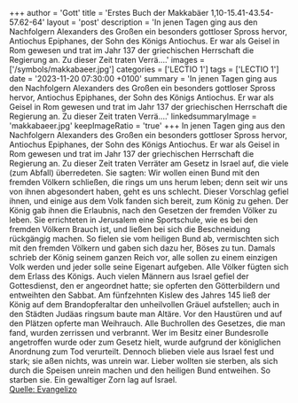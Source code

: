 +++
author = 'Gott'
title = 'Erstes Buch der Makkabäer 1,10-15.41-43.54-57.62-64'
layout = 'post'
description = 'In jenen Tagen ging aus den Nachfolgern Alexanders des Großen ein besonders gottloser Spross hervor, Antiochus Epiphanes, der Sohn des Königs Antiochus. Er war als Geisel in Rom gewesen und trat im Jahr 137 der griechischen Herrschaft die Regierung an. Zu dieser Zeit traten Verrä....'
images = ['/symbols/makkabaeer.jpg']
categories = ['LECTIO 1']
tags = ['LECTIO 1']
date = '2023-11-20 07:30:00 +0100'
summary = 'In jenen Tagen ging aus den Nachfolgern Alexanders des Großen ein besonders gottloser Spross hervor, Antiochus Epiphanes, der Sohn des Königs Antiochus. Er war als Geisel in Rom gewesen und trat im Jahr 137 der griechischen Herrschaft die Regierung an. Zu dieser Zeit traten Verrä....'
linkedsummaryImage = 'makkabaeer.jpg'
keepImageRatio = 'true'
+++
In jenen Tagen ging aus den Nachfolgern Alexanders des Großen ein besonders gottloser Spross hervor, Antiochus Epiphanes, der Sohn des Königs Antiochus. Er war als Geisel in Rom gewesen und trat im Jahr 137 der griechischen Herrschaft die Regierung an.
Zu dieser Zeit traten Verräter am Gesetz in Israel auf, die viele (zum Abfall) überredeten.<!--more--> Sie sagten: Wir wollen einen Bund mit den fremden Völkern schließen, die rings um uns herum leben; denn seit wir uns von ihnen abgesondert haben, geht es uns schlecht.
Dieser Vorschlag gefiel ihnen,
und einige aus dem Volk fanden sich bereit, zum König zu gehen. Der König gab ihnen die Erlaubnis, nach den Gesetzen der fremden Völker zu leben.
Sie errichteten in Jerusalem eine Sportschule, wie es bei den fremden Völkern Brauch ist,
und ließen bei sich die Beschneidung rückgängig machen. So fielen sie vom heiligen Bund ab, vermischten sich mit den fremden Völkern und gaben sich dazu her, Böses zu tun.
Damals schrieb der König seinem ganzen Reich vor, alle sollen zu einem einzigen Volk werden
und jeder solle seine Eigenart aufgeben. Alle Völker fügten sich dem Erlass des Königs.
Auch vielen Männern aus Israel gefiel der Gottesdienst, den er angeordnet hatte; sie opferten den Götterbildern und entweihten den Sabbat.
Am fünfzehnten Kislew des Jahres 145 ließ der König auf dem Brandopferaltar den unheilvollen Gräuel aufstellen; auch in den Städten Judäas ringsum baute man Altäre.
Vor den Haustüren und auf den Plätzen opferte man Weihrauch.
Alle Buchrollen des Gesetzes, die man fand, wurden zerrissen und verbrannt.
Wer im Besitz einer Bundesrolle angetroffen wurde oder zum Gesetz hielt, wurde aufgrund der königlichen Anordnung zum Tod verurteilt.
Dennoch blieben viele aus Israel fest und stark; sie aßen nichts, was unrein war.
Lieber wollten sie sterben, als sich durch die Speisen unrein machen und den heiligen Bund entweihen. So starben sie.
Ein gewaltiger Zorn lag auf Israel.<br> [Quelle: Evangelizo](https://evangeliumtagfuertag.org/DE/gospel)